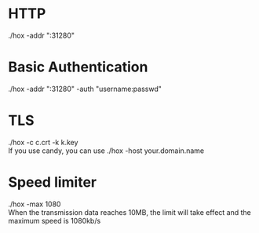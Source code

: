 # HTTP
./hox -addr ":31280"
# Basic Authentication
./hox -addr ":31280" -auth "username:passwd"
# TLS 
./hox -c c.crt -k k.key <br>
If you use candy, you can use ./hox -host your.domain.name
# Speed limiter
./hox -max 1080 <br>
When the transmission data reaches 10MB, the limit will take effect and the maximum speed is 1080kb/s
